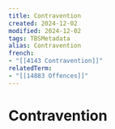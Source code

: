 ```yaml
---
title: Contravention
created: 2024-12-02
modified: 2024-12-02
tags: TBSMetadata
alias: Contravention
french:
- "[[4143 Contravention]]"
relatedTerm:
- "[[14883 Offences]]"
---
```

# Contravention
